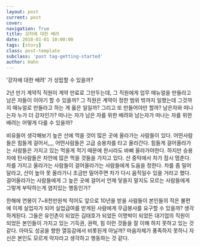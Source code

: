 ```yaml
---
layout: post
current: post
cover:  
navigation: True
title: 강자에 대한 배려
date: 2010-01-01 10:00:00
tags: [story]
class: post-template
subclass: 'post tag-getting-started'
author: Hahn
---
```


'강자에 대한 배려' 가 성립할 수 있을까?

2년 만기 계약직 직원이 계약 만료로 그만두는데, 그 직원에게 업무 매뉴얼을 만들라고 남은 자들이 이야기 할 수 있을까? 그 직원은 계약이 정한 범위 밖까지 일했는데 그것까지 매뉴얼로 만들라고 하는 게 옳은 일일까? 그리고 또 만들어야만 할까? 남은자와 떠나는자 누가 더 강자인가? 떠나는 자가 남은 자를 위한 배려와 남는자가 떠나는 자를 위한 배려는 어떻게 다를 수 있을까?

비유들어 생각해보기
높은 산에 먹을 것이 많은 곳에 올라가는 사람들이 있다. 
어떤사람들은 힘들게 걸어서,,,, 어떤사람들은 고급 승용차를 타고 올라간다. 힘들게 걸어올라가는 사람들은 가지고 있는 먹을게 적기 때문에 한시라도 바삐 올라가야한다. 하지만 승용차에 탄사람들은 차안에 많은 먹을 것들을 가지고 있다. 산 중턱에서 차가 잠시 멈춘다. 차를 가지고 올라가는 사람들이 걸어올라가는 사람들에게 도움을 청한다. 차를 좀 밀어달라고, 산이 높아 못 올라가니 조금만 밀어주면 차가 다시 움직일수 있을 거라고 했다. 
걸어올라가는 사람들에게 그 높은 곳에 걸어서 언제 닿을지 말지도 모르는 사람들에게 그렇게 부탁하는게 염치있는 행동인가?

한해에 연봉이 7~8천만원씩 적어도 앞으로 10년을 받을 사람들이 본인들의 작은 불편에 이제 실업자가 되어 실업급여를 받게된 사람에게 무급봉사를 요구할 수 있을까? 생각하게된다. 
그들은 유인촌이 되었든 김태호가 되었든 이명박이 되었든 대기업의 직원이 되었든
본인들이 가지고 있는 기득권, 권력, 힘 이런 것들을 잘 이해 하지 못하고 있는 것같다.
아마도 성공을 향한 열등감에서 비롯된게 아닐까? 마음자체가 풍족하지 못하니 자신은 본인도 모르게 약자라고 생각하고 행동하는 것 같다.  
